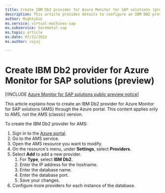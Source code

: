 ```yaml
---
title: Create IBM Db2 provider for Azure Monitor for SAP solutions (preview)
description: This article provides details to configure an IBM DB2 provider for Azure Monitor for SAP solutions (AMS).
author: MightySuz
ms.service: virtual-machines-sap
ms.subservice: baremetal-sap
ms.topic: article
ms.date: 07/21/2022
ms.author: sujaj

---
```




# Create IBM Db2 provider for Azure Monitor for SAP solutions (preview)

[!INCLUDE [Azure Monitor for SAP solutions public preview notice](./includes/preview-azure-monitor.md)]

This article explains how to create an IBM Db2 provider for Azure Monitor for SAP solutions (AMS) through the Azure portal. This content applies only to AMS, not the AMS (classic) version.


To create the IBM Db2 provider for AMS:

1. Sign in to the [Azure portal](https://portal.azure.com).
1. Go to the AMS service. 
1. Open the AMS resource you want to modify.
1. On the resource's menu, under **Settings**, select **Providers**.
1. Select **Add** to add a new provider.
    1. For **Type**, select **IBM Db2**.
    1. Enter the IP address for the hostname.
    1. Enter the database name.
    1. Enter the database port.
    1. Save your changes.
1. Configure more providers for each instance of the database.
    
